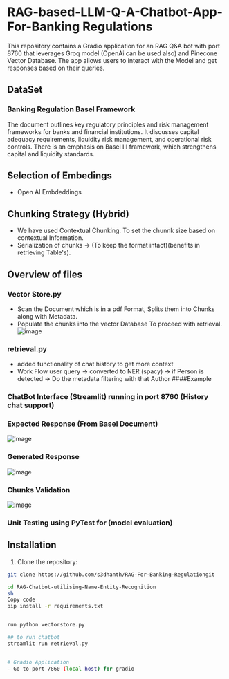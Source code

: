 # RAG-based-LLM-Q-A-Chatbot-App-For-Banking Regulations

This repository contains a Gradio application for an RAG Q&A bot with port 8760 that leverages Groq model (OpenAi can be used also) and Pinecone Vector Database. The app allows users to interact with the Model and get responses based on their queries.

## DataSet
### Banking Regulation Basel Framework
The document outlines key regulatory principles and risk management frameworks for banks and financial institutions.
It discusses capital adequacy requirements, liquidity risk management, and operational risk controls.
There is an emphasis on Basel III framework, which strengthens capital and liquidity standards.

## Selection of Embedings
- Open AI Embdeddings
## Chunking Strategy (Hybrid)
- We have used Contextual Chunking. To set the chunnk size based on contextual Information.
- Serialization of chunks -> (To keep the format intact)(benefits in retrieving Table's).


## Overview of files
### Vector Store.py
- Scan the Document which is in a pdf Format, Splits them into Chunks along with Metadata.
- Populate the chunks into the vector Database To proceed with retrieval.
![image](https://github.com/user-attachments/assets/e0b41842-5bb1-4d9d-aff6-313fe6153df6)


### retrieval.py 
- added functionality of chat history to get more context
- Work Flow user query -> converted to NER (spacy) -> if Person is detected -> Do the metadata filtering with that Author
####Example
### ChatBot Interface (Streamlit) running in port 8760 (History chat support)
### Expected Response (From Basel Document)
![image](https://github.com/user-attachments/assets/e9ccfffb-5e86-4285-8058-9270328fda39)

### Generated Response
![image](https://github.com/user-attachments/assets/3169ad0c-7bc1-46dc-88ce-de9ce3ebedbe)

### Chunks Validation
![image](https://github.com/user-attachments/assets/d6b79127-f0e7-4263-867a-d13b8d964d27)


### Unit Testing using PyTest for (model evaluation)


## Installation

1. Clone the repository:

```sh
git clone https://github.com/s3dhanth/RAG-For-Banking-Regulationgit

cd RAG-Chatbot-utilising-Name-Entity-Recognition
sh
Copy code
pip install -r requirements.txt


run python vectorstore.py

## to run chatbot
streamlit run retrieval.py


# Gradio Application
- Go to port 7860 (local host) for gradio


```

